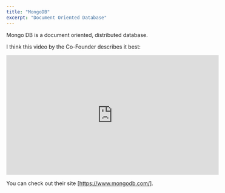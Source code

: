 ```yaml
---
title: "MongoDB"
excerpt: "Document Oriented Database"
---
```


Mongo DB is a document oriented, distributed database.

I think this video by the Co-Founder describes it best:

<iframe width="560" height="315" src="https://www.youtube.com/embed/EE8ZTQxa0AM" frameborder="0" allow="accelerometer; autoplay; encrypted-media; gyroscope; picture-in-picture" allowfullscreen></iframe>


You can check out their site [https://www.mongodb.com/].
